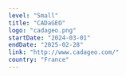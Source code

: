 ```yaml
---
level: "Small"
title: "CADaGEO"
logo: "cadageo.png"
startDate: "2024-03-01"
endDate: "2025-02-28"
link: "http://www.cadageo.com/"
country: "France"
---
```

